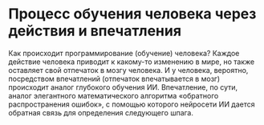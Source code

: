 # Процесс обучения человека через действия и впечатления

Как происходит программирование (обучение) человека? Каждое действие человека приводит к какому-то изменению в мире, но также оставляет свой отпечаток в мозгу человека. И у человека, вероятно, посредством впечатлений (отпечаток впечатывается в мозг) происходит аналог глубокого обучения ИИ. Впечатление, по сути, аналог элегантного математического алгоритма «обратного распространения ошибок», с помощью которого нейросети ИИ дается обратная связь для определения следующего шпага.

